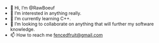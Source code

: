 - 👋 Hi, I’m @RawBoeuf
- 👀 I’m interested in anything really.
- 🌱 I’m currently learning C++.
- 💞️ I’m looking to collaborate on anything that will further my software knowledge.
- 📫 How to reach me fencedfruit@gmail.com

<!---
RawBoeuf/RawBoeuf is a ✨ special ✨ repository because its `README.md` (this file) appears on your GitHub profile.
You can click the Preview link to take a look at your changes.
--->
